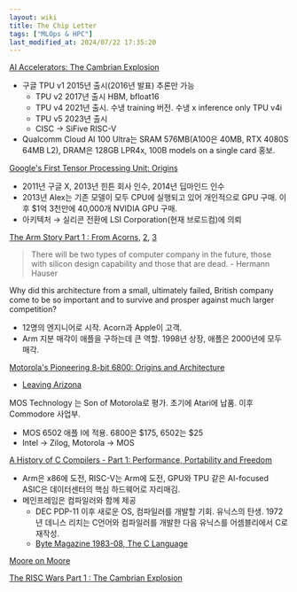```yaml
---
layout: wiki 
title: The Chip Letter
tags: ["MLOps & HPC"]
last_modified_at: 2024/07/22 17:35:20
---
```


[AI Accelerators: The Cambrian Explosion
](https://thechipletter.substack.com/p/ai-accelerators-the-cambrian-explosion)
- 구글 TPU v1 2015년 출시(2016년 발표) 추론만 가능
  - TPU v2 2017년 출시 HBM, bfloat16
  - TPU v4 2021년 출시. 수냉 training 버전. 수냉 x inference only TPU v4i
  - TPU v5 2023년 출시
  - CISC → SiFive RISC-V
- Qualcomm Cloud AI 100 Ultra는 SRAM 576MB(A100은 40MB, RTX 4080S 64MB L2), DRAM은 128GB LPR4x, 100B models on a single card 홍보.

[Google's First Tensor Processing Unit: Origins](https://thechipletter.substack.com/p/googles-first-tensor-processing-unit)
- 2011년 구글 X, 2013년 힌튼 회사 인수, 2014년 딥마인드 인수
- 2013년 Alex는 기존 모델이 모두 CPU에 실행되고 있어 개인적으로 GPU 구매. 이후 $1억 3천만에 40,000개 NVIDIA GPU 구매.
- 아키텍처 → 실리콘 전환에 LSI Corporation(현재 브로드컴)에 의뢰

[The Arm Story Part 1 : From Acorns](https://thechipletter.substack.com/p/the-arm-story-part-1-from-acorns-6e2), [2](https://thechipletter.substack.com/p/the-arm-story-part-2-archimedes-to-4fd), [3](https://thechipletter.substack.com/p/the-arm-story-part-3-creating-a-global-1b0)
> There will be two types of computer company in the future, those with silicon design capability and those that are dead. - Hermann Hauser

Why did this architecture from a small, ultimately failed, British company come to be so important and to survive and prosper against much larger competition?

- 12명의 엔지니어로 시작. Acorn과 Apple이 고객.
- Arm 지분 매각이 애플을 구하는데 큰 역할. 1998년 상장, 애플은 2000년에 모두 매각.

[Motorola's Pioneering 8-bit 6800: Origins and Architecture](https://thechipletter.substack.com/p/motorolas-pioneering-8-bit-6800-origins)
  - [Leaving Arizona](https://thechipletter.substack.com/p/leaving-arizona)  

MOS Technology 는 Son of Motorola로 평가. 초기에 Atari에 납품. 이후 Commodore 사업부.
- MOS 6502 애플 I에 적용. 6800은 $175, 6502는 $25
- Intel → Zilog, Motorola → MOS

[A History of C Compilers - Part 1: Performance, Portability and Freedom](https://thechipletter.substack.com/p/a-history-of-c-compilers-part-1-performance)
- Arm은 x86에 도전, RISC-V는 Arm에 도전, GPU와 TPU 같은 AI-focused ASIC은 데이터센터의 핵심 하드웨어로 자리매김.
- 메인프레임은 컴파일러와 함께 제공
  - DEC PDP-11 이후 새로운 OS, 컴파일러를 개발할 기회. 유닉스의 탄생. 1972년 데니스 리치는 C언어와 컴파일러를 개발한 다음 유닉스를 어셈블리에서 C로 재작성.
  - [Byte Magazine 1983-08, The C Language](https://archive.org/details/byte-magazine-1983-08/mode/2up)

[Moore on Moore](https://thechipletter.substack.com/p/moore-on-moore)

[The RISC Wars Part 1 : The Cambrian Explosion
](https://thechipletter.substack.com/p/the-risc-wars-part-1-the-cambrian-c55)
